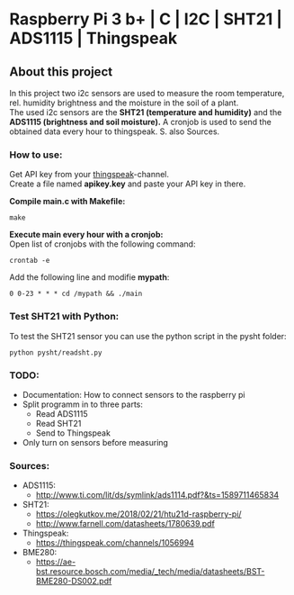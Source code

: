 # Raspberry Pi 3 b+ | C | I2C | SHT21 | ADS1115 | Thingspeak
## About this project
In this project two i2c sensors are used to measure the room temperature, rel. humidity
brightness and the moisture in the soil of a plant.  
The used i2c sensors are the **SHT21 (temperature and humidity)** and the **ADS1115
(brightness and soil moisture).**
A cronjob is used to send the obtained data every hour to thingspeak.
S. also Sources.

### How to use:
Get API key from your [thingspeak](https://www.thingspeak.com)-channel.  
Create a file named **apikey.key** and paste your API key in there.

**Compile main.c with Makefile:**
```
make
```
**Execute main every hour with a cronjob:**  
Open list of cronjobs with the following command:
```
crontab -e
```
Add the following line and modifie **mypath**:
```
0 0-23 * * * cd /mypath && ./main
```

### Test SHT21 with Python:
To test the SHT21 sensor you can use the python script in the pysht folder:
```
python pysht/readsht.py
```

### TODO:
- Documentation: How to connect sensors to the raspberry pi
- Split programm in to three parts:
    - Read ADS1115
    - Read SHT21
    - Send to Thingspeak 
- Only turn on sensors before measuring

### Sources:
- ADS1115:
    - http://www.ti.com/lit/ds/symlink/ads1114.pdf?&ts=1589711465834
- SHT21:
    - https://olegkutkov.me/2018/02/21/htu21d-raspberry-pi/    
    - http://www.farnell.com/datasheets/1780639.pdf
- Thingspeak:
    - https://thingspeak.com/channels/1056994
- BME280:
    - https://ae-bst.resource.bosch.com/media/_tech/media/datasheets/BST-BME280-DS002.pdf

